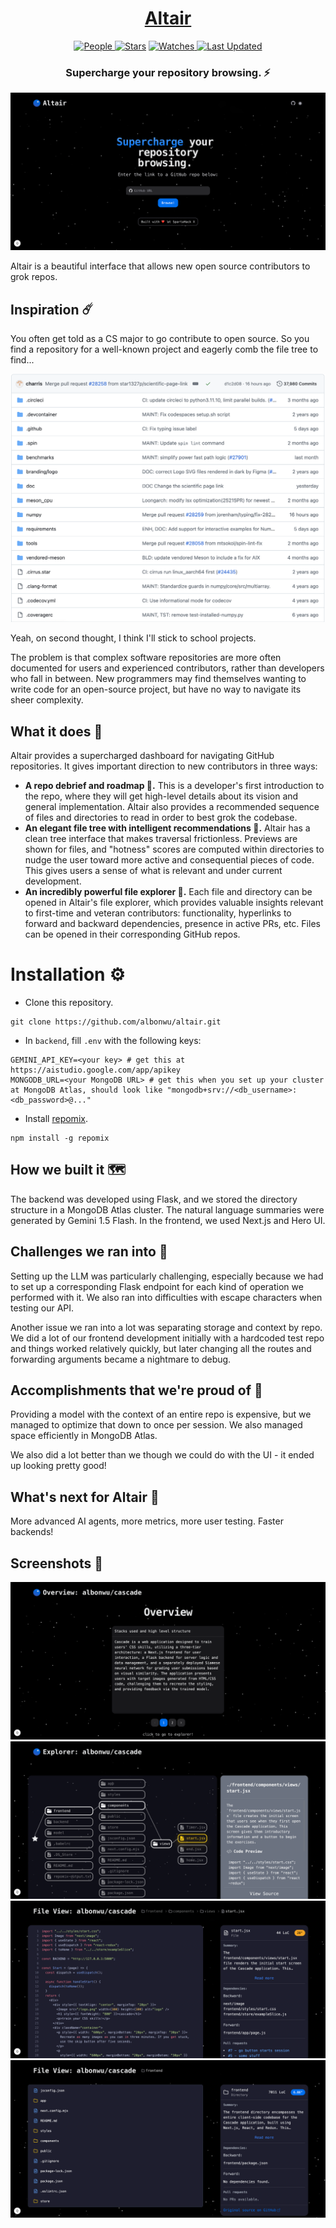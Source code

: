 <div align = "center">

<h1>
<a href="https://devpost.com/software/altair">Altair</a>
</h1>

<a href="https://github.com/albonwu/altair/graphs/contributors">
<img alt="People" src="https://img.shields.io/github/contributors/albonwu/altair?style=flat&color=ffaaf2&label=People"> </a>

<a href="https://github.com/albonwu/altair/stargazers">
<img alt="Stars" src="https://img.shields.io/github/stars/albonwu/altair?style=flat&color=98c379&label=Stars"></a>

<a href="https://github.com/albonwu/altair/watchers">
<img alt="Watches" src="https://img.shields.io/github/watchers/albonwu/altair?style=flat&color=f5d08b&label=Watches"> </a>

<a href="https://github.com/albonwu/altair/pulse">
<img alt="Last Updated" src="https://img.shields.io/github/last-commit/albonwu/altair?style=flat&color=e06c75&label="> </a>

<h3>Supercharge your repository browsing. ⚡️</h3>

![screenshot](frontend/public/screenshot.png)

</div>

Altair is a beautiful interface that allows new open source contributors to grok repos.

## Inspiration ☄️

You often get told as a CS major to go contribute to open source. So you find a repository for a well-known project and eagerly comb the file tree to find...

![numpy repo](frontend/public/numpy.png)

Yeah, on second thought, I think I'll stick to school projects.

The problem is that complex software repositories are more often documented for users and experienced contributors, rather than developers who fall in between. New programmers may find themselves wanting to write code for an open-source project, but have no way to navigate its sheer complexity.

## What it does 🧠

Altair provides a supercharged dashboard for navigating GitHub repositories. It gives important direction to new contributors in three ways:

- **A repo debrief and roadmap 📖.** This is a developer's first introduction to the repo, where they will get high-level details about its vision and general implementation. Altair also provides a recommended sequence of files and directories to read in order to best grok the codebase.
- **An elegant file tree with intelligent recommendations 🌲.** Altair has a clean tree interface that makes traversal frictionless. Previews are shown for files, and "hotness" scores are computed within directories to nudge the user toward more active and consequential pieces of code. This gives users a sense of what is relevant and under current development.
- **An incredibly powerful file explorer 🧭.** Each file and directory can be opened in Altair's file explorer, which provides valuable insights relevant to first-time and veteran contributors: functionality, hyperlinks to forward and backward dependencies, presence in active PRs, etc. Files can be opened in their corresponding GitHub repos.

# Installation ⚙️

- Clone this repository.

```
git clone https://github.com/albonwu/altair.git
```

- In `backend`, fill `.env` with the following keys:

```
GEMINI_API_KEY=<your key> # get this at https://aistudio.google.com/app/apikey
MONGODB_URL=<your MongoDB URL> # get this when you set up your cluster at MongoDB Atlas, should look like "mongodb+srv://<db_username>:<db_password>@..."
```

- Install [repomix](https://github.com/yamadashy/repomix).

```
npm install -g repomix
```

## How we built it 🗺️

The backend was developed using Flask, and we stored the directory structure in a MongoDB Atlas cluster. The natural language summaries were generated by Gemini 1.5 Flash. In the frontend, we used Next.js and Hero UI.

## Challenges we ran into 🏃

Setting up the LLM was particularly challenging, especially because we had to set up a corresponding Flask endpoint for each kind of operation we performed with it. We also ran into difficulties with escape characters when testing our API.

Another issue we ran into a lot was separating storage and context by repo. We did a lot of our frontend development initially with a hardcoded test repo and things worked relatively quickly, but later changing all the routes and forwarding arguments became a nightmare to debug.

## Accomplishments that we're proud of 🌇

Providing a model with the context of an entire repo is expensive, but we managed to optimize that down to once per session. We also managed space efficiently in MongoDB Atlas.

We also did a lot better than we though we could do with the UI - it ended up looking pretty good!

## What's next for Altair 📆

More advanced AI agents, more metrics, more user testing. Faster backends!

## Screenshots 📸

![overview](frontend/public/overview.png)
![explorer](frontend/public/explorer.png)
![file_view](frontend/public/file_view.png)
![directory_view](frontend/public/directory_view.png)
